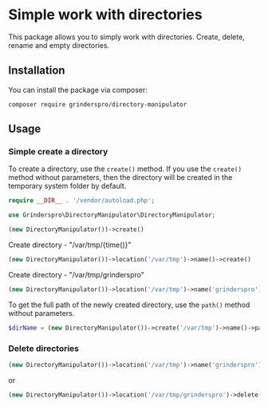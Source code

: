 # Simple work with directories
This package allows you to simply work with directories. Create, delete, rename and empty directories.

## Installation
You can install the package via composer:

```composer require grinderspro/directory-manipulator```

## Usage

### Simple create a directory

To create a directory, use the ```create()``` method. If you use the ```create()``` method without parameters, then the directory will be created in the temporary system folder by default.

```php
require __DIR__ . '/vendor/autoload.php';

use Grinderspro\DirectoryManipulator\DirectoryManipulator;

(new DirectoryManipulator())->create()
```

Create directory - "/var/tmp/{time()}"

```php
(new DirectoryManipulator())->location('/var/tmp')->name()->create()
```

Create directory - "/var/tmp/grinderspro"

```php
(new DirectoryManipulator())->location('/var/tmp')->name('grinderspro')->create()
```

To get the full path of the newly created directory, use the ```path()``` method without parameters.

```php
$dirName = (new DirectoryManipulator())->create('/var/tmp')->name()->path()
```

### Delete directories

```php
(new DirectoryManipulator())->location('/var/tmp')->name('grinderspro')->delete()
```

or

```php
(new DirectoryManipulator())->location('/var/tmp/grinderspro')->delete()
```